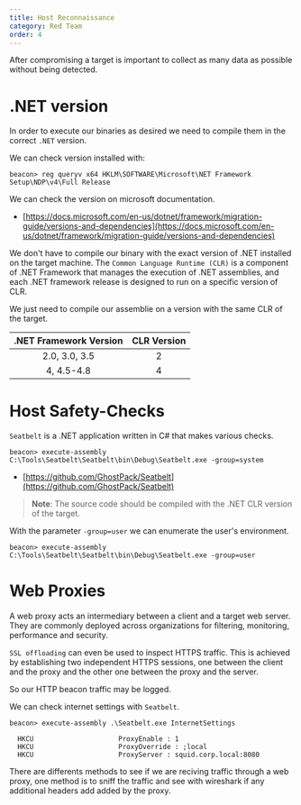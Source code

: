 ```yaml
---
title: Host Reconnaissance
category: Red Team
order: 4
---
```


After compromising a target is important to collect as many data as possible without being detected.

# .NET version

In order to execute our binaries as desired we need to compile them in the correct `.NET` version.

We can check version installed with:

```
beacon> reg queryv x64 HKLM\SOFTWARE\Microsoft\NET Framework Setup\NDP\v4\Full Release
```
We can check the version on microsoft documentation.

* [https://docs.microsoft.com/en-us/dotnet/framework/migration-guide/versions-and-dependencies](https://docs.microsoft.com/en-us/dotnet/framework/migration-guide/versions-and-dependencies)

We don't have to compile our binary with the exact version of .NET installed on the target machine. The `Common Language Runtime (CLR)` is a component of .NET Framework that manages the execution of .NET assemblies, and each .NET framework release is designed to run on a specific version of CLR.

We just need to compile our assemblie on a version with the same CLR of the target.

| .NET Framework Version | CLR Version |
|:----------------------:|:-----------:|
|      2.0, 3.0, 3.5     |      2      |
|       4, 4.5-4.8       |      4      |


# Host Safety-Checks

`Seatbelt` is a .NET application written in C# that makes various checks.

```
beacon> execute-assembly C:\Tools\Seatbelt\Seatbelt\bin\Debug\Seatbelt.exe -group=system
```
* [https://github.com/GhostPack/Seatbelt](https://github.com/GhostPack/Seatbelt)

> **Note**: The source code should be compiled with the .NET CLR version of the target.

With the parameter `-group=user` we can enumerate the user's environment.

```
beacon> execute-assembly C:\Tools\Seatbelt\Seatbelt\bin\Debug\Seatbelt.exe -group=user
```

# Web Proxies

A web proxy acts an intermediary between a client and a target web server. They are commonly deployed across organizations for filtering, monitoring, performance and security.

`SSL offloading` can even be used to inspect HTTPS traffic. This is achieved by establishing two independent HTTPS sessions, one between the client and the proxy and the other one between the proxy and the server.

So our HTTP beacon traffic may be logged.

We can check internet settings with `Seatbelt`.

```
beacon> execute-assembly .\Seatbelt.exe InternetSettings

  HKCU                     ProxyEnable : 1
  HKCU                     ProxyOverride : ;local
  HKCU                     ProxyServer : squid.corp.local:8080
```

There are differents methods to see if we are reciving traffic through a web proxy, one method is to sniff the traffic and see with wireshark if any additional headers add added by the proxy.
